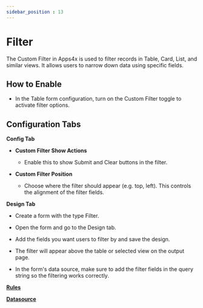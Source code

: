 ```yaml
---
sidebar_position : 13
---
```


# Filter

The Custom Filter in Apps4x is used to filter records in Table, Card, List, and similar views. It allows users to narrow down data using specific fields.

## How to Enable

  - In the Table form configuration, turn on the Custom Filter toggle to activate filter options.

## Configuration Tabs

**Config Tab**

  - **Custom Filter Show Actions**

    - Enable this to show Submit and Clear buttons in the filter.

  - **Custom Filter Position**

    - Choose where the filter should appear (e.g. top, left). This controls the alignment of the filter fields.

**Design Tab**

  - Create a form with the type Filter.

  - Open the form and go to the Design tab.

  - Add the fields you want users to filter by and save the design.

  - The filter will appear above the table or selected view on the output page.

  - In the form's data source, make sure to add the filter fields in the query string so the filtering works correctly.

**[Rules](../../docs/Form%20Types/Rules.md)**

**[Datasource](../../docs/Form%20Types/DataSource/DataSource.md)**